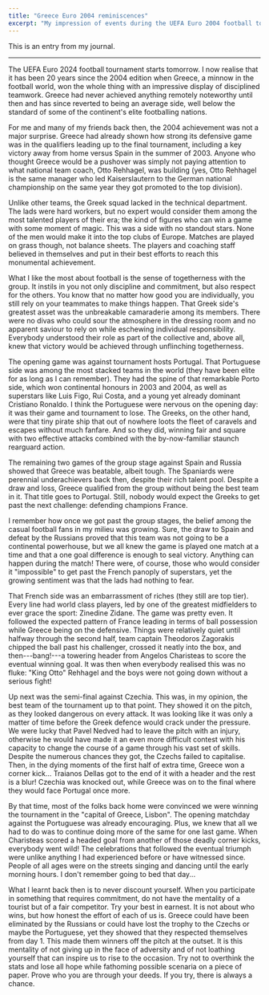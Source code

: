 ```yaml
---
title: "Greece Euro 2004 reminiscences"
excerpt: "My impression of events during the UEFA Euro 2004 football tournament when Greece was crowned unexpected champion."
---
```


This is an entry from my journal.

* * *

The UEFA Euro 2024 football tournament starts tomorrow. I now realise
that it has been 20 years since the 2004 edition when Greece, a minnow
in the football world, won the whole thing with an impressive display
of disciplined teamwork. Greece had never achieved anything remotely
noteworthy until then and has since reverted to being an average side,
well below the standard of some of the continent's elite footballing
nations.

For me and many of my friends back then, the 2004 achievement was not
a major surprise. Greece had already shown how strong its defensive
game was in the qualifiers leading up to the final tournament,
including a key victory away from home versus Spain in the summer
of 2003. Anyone who thought Greece would be a pushover was simply not
paying attention to what national team coach, Otto Rehhagel, was
building (yes, Otto Rehhagel is the same manager who led
Kaiserslautern to the German national championship on the same year
they got promoted to the top division).

Unlike other teams, the Greek squad lacked in the technical
department. The lads were hard workers, but no expert would consider
them among the most talented players of their era; the kind of figures
who can win a game with some moment of magic. This was a side with no
standout stars. None of the men would make it into the top clubs of
Europe. Matches are played on grass though, not balance sheets. The
players and coaching staff believed in themselves and put in their
best efforts to reach this monumental achievement.

What I like the most about football is the sense of togetherness with
the group. It instils in you not only discipline and commitment, but
also respect for the others. You know that no matter how good you are
individually, you still rely on your teammates to make things happen.
That Greek side's greatest asset was the unbreakable camaraderie among
its members. There were no divas who could sour the atmosphere in the
dressing room and no apparent saviour to rely on while eschewing
individual responsibility. Everybody understood their role as part of
the collective and, above all, knew that victory would be achieved
through unflinching togetherness.

The opening game was against tournament hosts Portugal. That
Portuguese side was among the most stacked teams in the world (they
have been elite for as long as I can remember). They had the spine of
that remarkable Porto side, which won continental honours in 2003 and
2004, as well as superstars like Luis Figo, Rui Costa, and a young yet
already dominant Cristiano Ronaldo. I think the Portuguese were
nervous on the opening day: it was their game and tournament to lose.
The Greeks, on the other hand, were that tiny pirate ship that out of
nowhere loots the fleet of caravels and escapes without much fanfare.
And so they did, winning fair and square with two effective attacks
combined with the by-now-familiar staunch rearguard action.

The remaining two games of the group stage against Spain and Russia
showed that Greece was beatable, albeit tough. The Spaniards were
perennial underachievers back then, despite their rich talent pool.
Despite a draw and loss, Greece qualified from the group without being
the best team in it. That title goes to Portugal. Still, nobody would
expect the Greeks to get past the next challenge: defending champions
France.

I remember how once we got past the group stages, the belief among the
casual football fans in my milieu was growing. Sure, the draw to Spain
and defeat by the Russians proved that this team was not going to be a
continental powerhouse, but we all knew the game is played one match
at a time and that a one goal difference is enough to seal victory.
Anything can happen during the match! There were, of course, those who
would consider it "impossible" to get past the French panoply of
superstars, yet the growing sentiment was that the lads had nothing to
fear.

That French side was an embarrassment of riches (they still are top
tier). Every line had world class players, led by one of the greatest
midfielders to ever grace the sport: Zinedine Zidane. The game was
pretty even. It followed the expected pattern of France leading in
terms of ball possession while Greece being on the defensive. Things
were relatively quiet until halfway through the second half, team
captain Theodoros Zagorakis chipped the ball past his challenger,
crossed it neatly into the box, and then---bang!---a towering header
from Angelos Charisteas to score the eventual winning goal. It was
then when everybody realised this was no fluke: "King Otto" Rehhagel
and the boys were not going down without a serious fight!

Up next was the semi-final against Czechia. This was, in my opinion,
the best team of the tournament up to that point. They showed it on
the pitch, as they looked dangerous on every attack. It was looking
like it was only a matter of time before the Greek defence would crack
under the pressure. We were lucky that Pavel Nedved had to leave the
pitch with an injury, otherwise he would have made it an even more
difficult contest with his capacity to change the course of a game
through his vast set of skills. Despite the numerous chances they got,
the Czechs failed to capitalise. Then, in the dying moments of the
first half of extra time, Greece won a corner kick... Traianos Dellas
got to the end of it with a header and the rest is a blur! Czechia was
knocked out, while Greece was on to the final where they would face
Portugal once more.

By that time, most of the folks back home were convinced we were
winning the tournament in the "capital of Greece, Lisbon". The opening
matchday against the Portuguese was already encouraging. Plus, we knew
that all we had to do was to continue doing more of the same for one
last game. When Charisteas scored a headed goal from another of those
deadly corner kicks, everybody went wild! The celebrations that
followed the eventual triumph were unlike anything I had experienced
before or have witnessed since. People of all ages were on the streets
singing and dancing until the early morning hours. I don't remember
going to bed that day...

What I learnt back then is to never discount yourself. When you
participate in something that requires commitment, do not have the
mentality of a tourist but of a fair competitor. Try your best in
earnest. It is not about who wins, but how honest the effort of each
of us is. Greece could have been eliminated by the Russians or could
have lost the trophy to the Czechs or maybe the Portuguese, yet they
showed that they respected themselves from day 1. This made them
winners off the pitch at the outset. It is this mentality of not
giving up in the face of adversity and of not loathing yourself that
can inspire us to rise to the occasion. Try not to overthink the stats
and lose all hope while fathoming possible scenaria on a piece of
paper. Prove who you are through your deeds. If you try, there is
always a chance.
